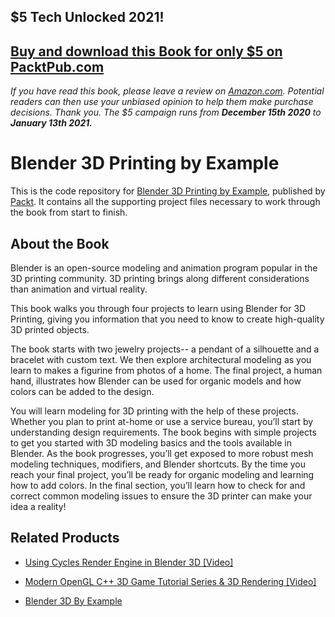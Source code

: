 ## $5 Tech Unlocked 2021!
[Buy and download this Book for only $5 on PacktPub.com](https://www.packtpub.com/product/blender-3d-printing-by-example/9781788390545)
-----
*If you have read this book, please leave a review on [Amazon.com](https://www.amazon.com/gp/product/1788390547).     Potential readers can then use your unbiased opinion to help them make purchase decisions. Thank you. The $5 campaign         runs from __December 15th 2020__ to __January 13th 2021.__*

# Blender 3D Printing by Example
This is the code repository for [Blender 3D Printing by Example](https://www.packtpub.com/application-development/blender-3d-printing-example?utm_source=github&utm_medium=repository&utm_campaign=9781788390545), published by [Packt](https://www.packtpub.com/?utm_source=github). It contains all the supporting project files necessary to work through the book from start to finish.
## About the Book
Blender is an open-source modeling and animation program popular in the 3D printing community. 3D printing brings along different considerations than animation and virtual reality.

This book walks you through four projects to learn using Blender for 3D Printing, giving you information that you need to know to create high-quality 3D printed objects.

The book starts with two jewelry projects-- a pendant of a silhouette and a bracelet with custom text. We then explore architectural modeling as you learn to makes a figurine from photos of a home. The final project, a human hand, illustrates how Blender can be used for organic models and how colors can be added to the design.

You will learn modeling for 3D printing with the help of these projects. Whether you plan to print at-home or use a service bureau, you’ll start by understanding design requirements. The book begins with simple projects to get you started with 3D modeling basics and the tools available in Blender. As the book progresses, you’ll get exposed to more robust mesh modeling techniques, modifiers, and Blender shortcuts. By the time you reach your final project, you’ll be ready for organic modeling and learning how to add colors. In the final section, you’ll learn how to check for and correct common modeling issues to ensure the 3D printer can make your idea a reality!

## Related Products
* [Using Cycles Render Engine in Blender 3D [Video]](https://www.packtpub.com/web-development/using-cycles-render-engine-blender-3d-video?utm_source=github&utm_medium=repository&utm_campaign=9781788391504)

* [Modern OpenGL C++ 3D Game Tutorial Series & 3D Rendering [Video]](https://www.packtpub.com/game-development/modern-opengl-c-3d-game-tutorial-series-3d-rendering-video?utm_source=github&utm_medium=repository&utm_campaign=9781788997768)

* [Blender 3D By Example](https://www.packtpub.com/hardware-and-creative/blender-3d-example?utm_source=github&utm_medium=repository&utm_campaign=9781785285073)
